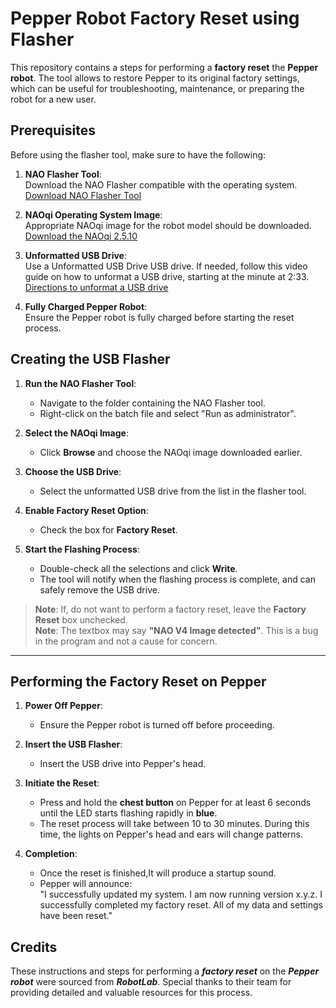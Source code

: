 # Pepper Robot Factory Reset using Flasher

This repository contains a steps for performing a **factory reset** the **Pepper robot**. The tool allows to restore Pepper to its original factory settings, which can be useful for troubleshooting, maintenance, or preparing the robot for a new user.

## Prerequisites

Before using the flasher tool, make sure to have the following:

1. **NAO Flasher Tool**:  
   Download the NAO Flasher compatible with the operating system.
   [Download NAO Flasher Tool](https://aldebaran.com/en/support/kb/nao6/downloads/nao6-software-downloads/)

2. **NAOqi Operating System Image**:  
   Appropriate NAOqi image for the robot model should be downloaded.
   [Download the NAOqi 2.5.10](https://www.robotlab.com/support/factory-reset-on-pepper-robot)

3. **Unformatted USB Drive**:  
   Use a Unformatted USB Drive USB drive. If needed, follow this video guide on how to unformat a USB drive, starting at the minute at 2:33.
   [Directions to unformat a USB drive](https://www.youtube.com/watch?time_continue=171&v=GOroldPAEzE) 

4. **Fully Charged Pepper Robot**:  
   Ensure the Pepper robot is fully charged before starting the reset process.

## Creating the USB Flasher

1. **Run the NAO Flasher Tool**:  
   - Navigate to the folder containing the NAO Flasher tool.
   - Right-click on the batch file and select "Run as administrator".

2. **Select the NAOqi Image**:  
   - Click **Browse** and choose the NAOqi image downloaded earlier.

3. **Choose the USB Drive**:  
   - Select the unformatted USB drive from the list in the flasher tool.

4. **Enable Factory Reset Option**:  
   - Check the box for **Factory Reset**.

5. **Start the Flashing Process**:  
   - Double-check all the selections and click **Write**.  
   - The tool will notify when the flashing process is complete, and can safely remove the USB drive.

> **Note**: If, do not want to perform a factory reset, leave the **Factory Reset** box unchecked.      
> **Note**: The textbox may say **"NAO V4 Image detected"**. This is a bug in the program and not a cause for concern.
---

## Performing the Factory Reset on Pepper

1. **Power Off Pepper**:  
   - Ensure the Pepper robot is turned off before proceeding.

2. **Insert the USB Flasher**:  
   - Insert the USB drive into Pepper's head.

3. **Initiate the Reset**:  
   - Press and hold the **chest button** on Pepper for at least 6 seconds until the LED starts flashing rapidly in **blue**.
   - The reset process will take between 10 to 30 minutes. During this time, the lights on Pepper's head and ears will change patterns.

4. **Completion**:  
   - Once the reset is finished,It will produce a startup sound.
   - Pepper will announce:  
     "I successfully updated my system. I am now running version x.y.z. I successfully completed my factory reset. All of my data and settings have been reset."


## Credits

These instructions and steps for performing a ***factory reset*** on the ***Pepper robot*** were sourced from ***RobotLab***. Special thanks to their team for providing detailed and valuable resources for this process.

